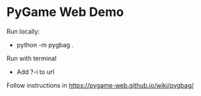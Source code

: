 # PyGame Web Demo

Run locally:
- python -m pygbag .

Run with terminal
- Add ?-i to url


Follow instructions in https://pygame-web.github.io/wiki/pygbag/